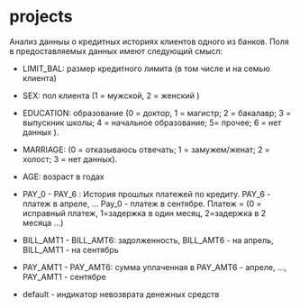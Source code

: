 # projects
Анализ данныы о кредитных историях клиентов одного из банков. Поля в предоставляемых данных имеют следующий смысл: 

* LIMIT_BAL:  размер кредитного лимита (в том числе и на семью клиента)

* SEX: пол клиента (1 = мужской, 2 = женский )

* EDUCATION: образование (0 = доктор, 1 = магистр; 2 = бакалавр; 3 = выпускник школы; 4 = начальное образование; 5= прочее; 6 = нет данных ).

* MARRIAGE: (0 = отказываюсь отвечать; 1 = замужем/женат; 2 = холост; 3 = нет данных). 

* AGE: возраст в годах

* PAY_0 - PAY_6 : История прошлых платежей по кредиту. PAY_6 - платеж в апреле, ... Pay_0 - платеж в сентябре. Платеж = (0 = исправный платеж, 1=задержка в один месяц, 2=задержка в 2 месяца ...)

* BILL_AMT1 - BILL_AMT6:  задолженность,  BILL_AMT6 - на апрель, BILL_AMT1 - на сентябрь 

* PAY_AMT1 - PAY_AMT6: сумма уплаченная в PAY_AMT6 - апреле, ..., PAY_AMT1 - сентябре 

* default - индикатор невозврата денежных средств
